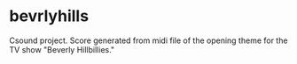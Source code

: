 bevrlyhills
===========

Csound project. Score generated from midi file of the opening theme for the TV show "Beverly Hillbillies."
